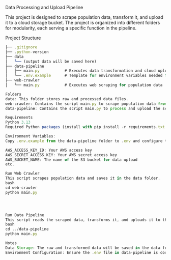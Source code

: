Data Processing and Upload Pipeline

This project is designed to scrape population data, transform it, and upload it to a cloud storage bucket. The project is organized into different folders for modularity, each serving a specific function in the pipeline.

Project Structure

```js
├── .gitignore
├── .python-version
├── data
│   └── (output data will be saved here)
├── data-pipeline
│   ├── main.py           # Executes data transformation and cloud upload
│   └── .env.example      # Template for environment variables needed for cloud setup
├── web-crawler
│   └── main.py           # Executes web scraping for population data

Folders
data: This folder stores raw and processed data files.
web-crawler: Contains the script main.py to scrape population data from a public website.
data-pipeline: Contains the script main.py to process and upload the scraped data to the cloud. It also includes a .env.example file for environment configuration.

Requirements
Python 3.13
Required Python packages (install with pip install -r requirements.txt if provided)

Environment Variables:
Copy .env.example from the data-pipeline folder to .env and configure the following variables:

AWS_ACCESS_KEY_ID: Your AWS access key
AWS_SECRET_ACCESS_KEY: Your AWS secret access key
AWS_BUCKET_NAME: The name of the S3 bucket for data upload
etc.

Run Web Crawler
This script scrapes population data and saves it in the data folder.
bash
cd web-crawler
python main.py




Run Data Pipeline
This script reads the scraped data, transforms it, and uploads it to the specified cloud storage.
bash
cd ../data-pipeline
python main.py

Notes
Data Storage: The raw and transformed data will be saved in the data folder.
Environment Configuration: Ensure the .env file in data-pipeline is correctly set up with your cloud credentials and configurations.
